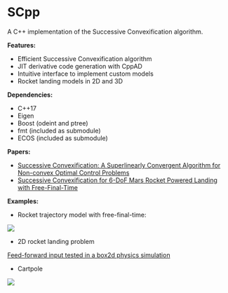 
# SCpp
A C++ implementation of the Successive Convexification algorithm.

**Features:**

 - Efficient Successive Convexification algorithm
 - JIT derivative code generation with CppAD
 - Intuitive interface to implement custom models
 - Rocket landing models in 2D and 3D
 
**Dependencies:**

 - C++17
 - Eigen
 - Boost (odeint and ptree)
 - fmt (included as submodule)
 - ECOS (included as submodule)
 
 **Papers:**
 - [Successive Convexification: A Superlinearly Convergent Algorithm for Non-convex Optimal Control Problems
](https://arxiv.org/abs/1804.06539)
 - [Successive Convexification for 6-DoF Mars Rocket Powered Landing with Free-Final-Time
](https://arxiv.org/abs/1802.03827)
 
**Examples:**

- Rocket trajectory model with free-final-time:

![](https://thumbs.gfycat.com/DeliriousCandidAldabratortoise-size_restricted.gif)

- 2D rocket landing problem

[Feed-forward input tested in a box2d physics simulation](https://gfycat.com/DaringPortlyBlacklab)

- Cartpole

![](https://thumbs.gfycat.com/KnobbyFlatCanvasback-small.gif)

